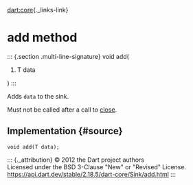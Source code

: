 [dart:core](../../dart-core/dart-core-library){._links-link}

add method
==========

::: {.section .multi-line-signature}
void add(

1.  T data

)
:::

Adds `data` to the sink.

Must not be called after a call to [close](close).

Implementation {#source}
--------------

``` {.language-dart data-language="dart"}
void add(T data);
```

::: {._attribution}
© 2012 the Dart project authors\
Licensed under the BSD 3-Clause \"New\" or \"Revised\" License.\
<https://api.dart.dev/stable/2.18.5/dart-core/Sink/add.html>
:::
